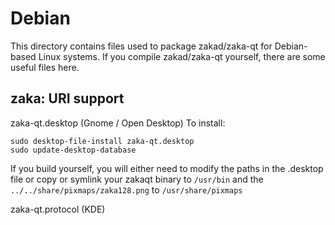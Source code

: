 
Debian
====================
This directory contains files used to package zakad/zaka-qt
for Debian-based Linux systems. If you compile zakad/zaka-qt yourself, there are some useful files here.

## zaka: URI support ##


zaka-qt.desktop  (Gnome / Open Desktop)
To install:

	sudo desktop-file-install zaka-qt.desktop
	sudo update-desktop-database

If you build yourself, you will either need to modify the paths in
the .desktop file or copy or symlink your zakaqt binary to `/usr/bin`
and the `../../share/pixmaps/zaka128.png` to `/usr/share/pixmaps`

zaka-qt.protocol (KDE)

